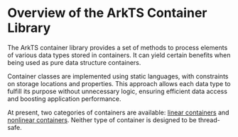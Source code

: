 # Overview of the ArkTS Container Library

The ArkTS container library provides a set of methods to process elements of various data types stored in containers. It can yield certain benefits when being used as pure data structure containers.

Container classes are implemented using static languages, with constraints on storage locations and properties. This approach allows each data type to fulfill its purpose without unnecessary logic, ensuring efficient data access and boosting application performance.

At present, two categories of containers are available: [linear containers](linear-container.md) and [nonlinear containers](nonlinear-container.md). Neither type of container is designed to be thread-safe.
